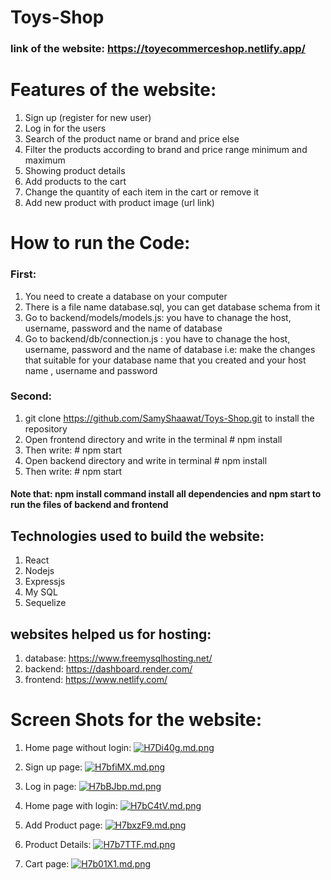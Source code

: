 # Toys-Shop
### link of the website: https://toyecommerceshop.netlify.app/

# Features of the website:
1.	Sign up (register for new user)
2.	Log in for the users
3.	Search of the product name or brand and price else
4.	Filter the products according to brand and price range minimum and maximum
5.	Showing product details 
6.	Add products to the cart
7.	Change the quantity of each item in the cart or remove it
8.	Add new product with product image (url link)


# How to run the Code: 
### First:
  1. You need to create a database on your computer
  2. There is a file name database.sql, you can get  database schema from it
  3. Go to backend/models/models.js: you have to chanage the host, username, password and the name of database
  4. Go to backend/db/connection.js : you have to chanage the host, username, password and the name of database
  i.e:  make the changes that suitable for your database name that you created and your host name , username and password  


### Second:
  1. git clone https://github.com/SamyShaawat/Toys-Shop.git to install the repository
  2. Open frontend directory and write in the terminal # npm install 
  3. Then write: # npm start 
  4. Open backend directory and write in terminal # npm install 
  5. Then write: # npm start  
#### Note that: npm install command install  all dependencies and npm start to run the files of backend and frontend


## Technologies used to build the website:
1. React
2. Nodejs
3. Expressjs
4. My SQL
5. Sequelize

## websites helped us for hosting:
1. database: https://www.freemysqlhosting.net/
2. backend:  https://dashboard.render.com/
3. frontend: https://www.netlify.com/


# Screen Shots for the website:
1. Home page without login:
[![H7Di40g.md.png](https://iili.io/H7Di40g.md.png)](https://freeimage.host/i/H7Di40g)

2. Sign up page:
[![H7bfiMX.md.png](https://iili.io/H7bfiMX.md.png)](https://freeimage.host/i/H7bfiMX)

3. Log in page: 
[![H7bBJbp.md.png](https://iili.io/H7bBJbp.md.png)](https://freeimage.host/i/H7bBJbp)

4. Home page with login:
[![H7bC4tV.md.png](https://iili.io/H7bC4tV.md.png)](https://freeimage.host/i/H7bC4tV)

5. Add Product page:
[![H7bxzF9.md.png](https://iili.io/H7bxzF9.md.png)](https://freeimage.host/i/H7bxzF9)

6. Product Details:
[![H7b7TTF.md.png](https://iili.io/H7b7TTF.md.png)](https://freeimage.host/i/H7b7TTF) 

7. Cart page:
[![H7b01X1.md.png](https://iili.io/H7b01X1.md.png)](https://freeimage.host/i/H7b01X1)


